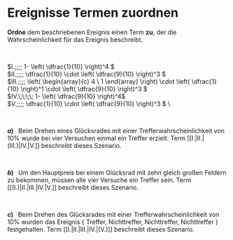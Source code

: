 <!--
version:  0.0.1

language: de

@style
input {
    text-align: center;
}
@end

formula: \carry   \textcolor{red}{\scriptsize #1}
formula: \digit   \rlap{\carry{#1}}\phantom{#2}#2
formula: \permil  \text{‰}

import: https://raw.githubusercontent.com/LiaTemplates/Tikz-Jax/main/README.md

script: https://cdn.jsdelivr.net/gh/LiaTemplates/Tikz-Jax@main/dist/index.js


tags: Binomialverteilung, sehr leicht, sehr niedrig, Angeben

comment: Welcher Term passt zu dem beschriebenen Ereignis?

author: Martin Lommatzsch

-->




# Ereignisse Termen zuordnen

**Ordne** dem beschriebenen Ereignis einen Term **zu**, der die Wahrscheinlichkeit für das Ereignis beschreibt.

<br>

$I.\;\;\;\; 1- \left( \dfrac{1}{10} \right)^4  $ \
$II.\;\;\;\; \dfrac{1}{10} \cdot \left( \dfrac{9}{10} \right)^3  $ \
$III.\;\;\;\; \left( \begin{array}{c} 4 \\ 1 \end{array} \right) \cdot \left( \dfrac{1}{10} \right)^1 \cdot \left( \dfrac{9}{10} \right)^3 $ \
$IV.\;\;\;\; 1- \left( \dfrac{9}{10} \right)^4$ \
$V.\;\;\;\; \dfrac{1}{10} \cdot \left( \dfrac{9}{10} \right)^3  $ \

<br>

__$a)\;\;$__ Beim Drehen eines Glücksrades mit einer Trefferwahrscheinlichkeit von $10\%$ wurde bei vier Versuchen einmal ein Treffer erzielt. Term [[I.|II.|(III.)|IV.|V.]] beschreibt dieses Szenario.

<br>

__$b)\;\;$__ Um den Hauptpreis bei einem Glücksrad mit zehn gleich großen Feldern zu bekommen, müssen alle vier Versuche ein Treffer sein. Term [[(I.)|II.|III.|IV.|V.]] beschreibt dieses Szenario.

<br>

__$c)\;\;$__ Beim Drehen des Glücksrades mit einer Trefferwahrscheinlichkeit von $10\%$ wurden das Ereignis $\{$ Treffer, Nichttreffer, Nichttreffer, Nichttreffer $\}$ festgehalten. Term [[I.|II.|III.|IV.|(V.)]] beschreibt dieses Szenario.


<br>
<br>
<br>
<br>
<br>